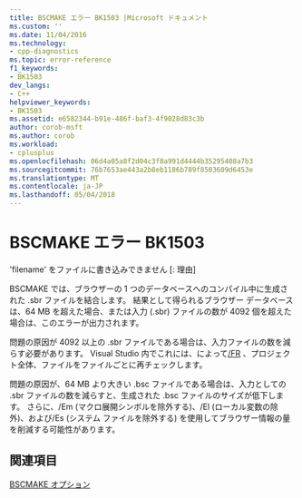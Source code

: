 ```yaml
---
title: BSCMAKE エラー BK1503 |Microsoft ドキュメント
ms.custom: ''
ms.date: 11/04/2016
ms.technology:
- cpp-diagnostics
ms.topic: error-reference
f1_keywords:
- BK1503
dev_langs:
- C++
helpviewer_keywords:
- BK1503
ms.assetid: e6582344-b91e-486f-baf3-4f9028d83c3b
author: corob-msft
ms.author: corob
ms.workload:
- cplusplus
ms.openlocfilehash: 06d4a05a8f2d04c3f8a991d4444b35295408a7b3
ms.sourcegitcommit: 76b7653ae443a2b8eb1186b789f8503609d6453e
ms.translationtype: MT
ms.contentlocale: ja-JP
ms.lasthandoff: 05/04/2018
---
```

# <a name="bscmake-error-bk1503"></a>BSCMAKE エラー BK1503
'filename' をファイルに書き込みできません [: 理由]  
  
 BSCMAKE では、ブラウザーの 1 つのデータベースへのコンパイル中に生成された .sbr ファイルを結合します。 結果として得られるブラウザー データベースは、64 MB を超えた場合、または入力 (.sbr) ファイルの数が 4092 個を超えた場合は、このエラーが出力されます。  
  
 問題の原因が 4092 以上の .sbr ファイルである場合は、入力ファイルの数を減らす必要があります。 Visual Studio 内でこれには、によって[/FR](../../build/reference/fr-fr-create-dot-sbr-file.md) 、プロジェクト全体、ファイルをファイルごとに再チェックします。  
  
 問題の原因が、64 MB より大きい .bsc ファイルである場合は、入力としての .sbr ファイルの数を減らすと、生成された .bsc ファイルのサイズが低下します。 さらに、/Em (マクロ展開シンボルを除外する)、/El (ローカル変数の除外)、および/Es (システム ファイルを除外する) を使用してブラウザー情報の量を削減する可能性があります。  
  
## <a name="see-also"></a>関連項目  
 [BSCMAKE オプション](../../build/reference/bscmake-options.md)